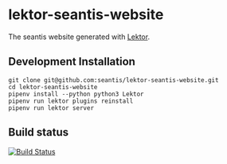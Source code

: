 # lektor-seantis-website

The seantis website generated with [Lektor](https://github.com/lektor/lektor).

## Development Installation

```
git clone git@github.com:seantis/lektor-seantis-website.git
cd lektor-seantis-website
pipenv install --python python3 Lektor
pipenv run lektor plugins reinstall
pipenv run lektor server
```

## Build status
[![Build Status](https://travis-ci.org/seantis/lektor-seantis-website.svg?branch=master)](https://travis-ci.org/seantis/lektor-seantis-website)
